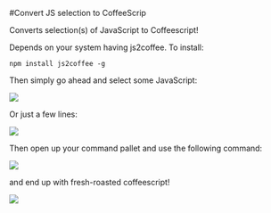 #Convert JS selection to CoffeeScrip

Converts selection(s) of JavaScript to Coffeescript!

Depends on your system having js2coffee. To install:

`npm install js2coffee -g`

Then simply go ahead and select some JavaScript:

![](http://wes.io/P7Ju/content)

Or just a few lines:

![](http://wes.io/P7Sg/content)

Then open up your command pallet and use the following command:

![](http://wes.io/P7aP/content)

and end up with fresh-roasted coffeescript!

![](http://wes.io/P7QX/content)
